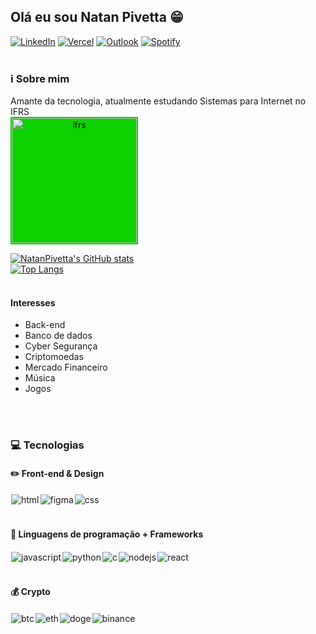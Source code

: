 <!--
**NatanPivetta/NatanPivetta** is a ✨ _special_ ✨ repository because its `README.md` (this file) appears on your GitHub profile.

Here are some ideas to get you started:

- 🔭 I’m currently working on ...
- 🌱 I’m currently learning ...
- 👯 I’m looking to collaborate on ...
- 🤔 I’m looking for help with ...
- 💬 Ask me about ...
- 📫 How to reach me: ...
- 😄 Pronouns: ...
- ⚡ Fun fact: ...
-->
## Olá eu sou Natan Pivetta 😁

[![LinkedIn](https://img.shields.io/badge/LinkedIn-0077B5?style=for-the-badge&logo=linkedin&logoColor=white)](https://br.linkedin.com/in/natan-pivetta-24041a249)
[![Vercel](https://img.shields.io/badge/Vercel-000000?style=for-the-badge&logo=vercel&logoColor=white)](https://vercel.com/natanpivetta)
[![Outlook](https://img.shields.io/badge/Microsoft_Outlook-0078D4?style=for-the-badge&logo=microsoft-outlook&logoColor=white)](natan.silva99@hotmail.com)
[![Spotify](https://img.shields.io/badge/Spotify-1ED760?&style=for-the-badge&logo=spotify&logoColor=white)](https://open.spotify.com/user/kappozin)
<br>
<br>


### ℹ️ Sobre mim
Amante da tecnologia, atualmente estudando Sistemas para Internet no IFRS
<br>
<picture align="center">
  <img style="padding: 2px;background-color:#0DD100" alt="ifrs" src="https://ifrs.edu.br/wp-content/uploads/2022/08/Logo-IFRS-cores-fundo-preto-Horizontal.png" width="200px" width="100px" >
</picture>
<br>


[![NatanPivetta's GitHub stats](https://github-readme-stats.vercel.app/api?username=Natanpivetta&show_icons=true&theme=dark)](https://github.com/Natanpivetta/github-readme-stats)
<br>
[![Top Langs](https://github-readme-stats.vercel.app/api/top-langs/?username=NatanPivetta&langs_count=6&layout=compact)](https://github.com/NatanPivetta/github-readme-stats)
<br>
<br>
#### Interesses
- Back-end
- Banco de dados
- Cyber Segurança
- Criptomoedas
- Mercado Financeiro
- Música
- Jogos
<br>
<br>

### 💻 Tecnologias
#### ✏️ Front-end & Design
<div style="display: flex;" >
<img style="padding:1px" align="center" alt="html" src="https://img.shields.io/badge/HTML-239120?style=for-the-badge&logo=html5&logoColor=white">

<img style="padding:1px" align="center" alt="figma" src="https://img.shields.io/badge/Figma-F24E1E?style=for-the-badge&logo=figma&logoColor=white">

<img style="padding:1px" align="center" alt="css" src="https://img.shields.io/badge/CSS-239120?&style=for-the-badge&logo=css3&logoColor=white">
</div>
<br>

#### 📔 Linguagens de programação + Frameworks
<div style="display: flex;" >
<img style="padding:1px" align="center" alt="javascript" src="https://img.shields.io/badge/JavaScript-F7DF1E?style=for-the-badge&logo=javascript&logoColor=black">
  
<img style="padding:1px" align="center" alt="python" src="https://img.shields.io/badge/Python-3776AB?style=for-the-badge&logo=python&logoColor=white">
  
<img style="padding:1px" align="center" alt="c" src="https://img.shields.io/badge/C-00599C?style=for-the-badge&logo=c&logoColor=white">

<img style="padding:1px" align="center" alt="nodejs" src="https://img.shields.io/badge/Node.js-43853D?style=for-the-badge&logo=node.js&logoColor=white">

<img style="padding:1px" align="center" alt="react" src="https://img.shields.io/badge/React-20232A?style=for-the-badge&logo=react&logoColor=61DAFB">
</div>
<br>

#### 💰 Crypto
<div style="display: flex;" >
<img style="padding:1px" align="center" alt="btc" src="https://img.shields.io/badge/Bitcoin-000000?style=for-the-badge&logo=bitcoin&logoColor=white">

<img style="padding:1px" align="center" alt="eth" src="https://img.shields.io/badge/Ethereum-3C3C3D?style=for-the-badge&logo=Ethereum&logoColor=white">

<img style="padding:1px" align="center" alt="doge" src="https://img.shields.io/badge/dogecoin-C2A633?style=for-the-badge&logo=dogecoin&logoColor=white">

<img style="padding:1px" align="center" alt="binance" src="https://img.shields.io/badge/Binance-FCD535?style=for-the-badge&logo=binance&logoColor=white">
</div>
